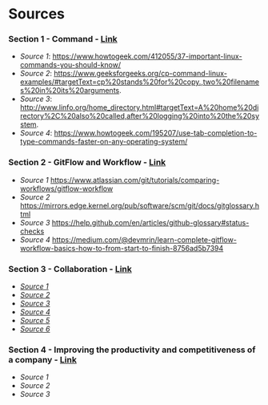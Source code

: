 # Sources

### Section 1 - Command - [Link](https://github.com/tejranu/miniproject-1/blob/master/Section%201%20-%20Command.md)
- *Source 1*: https://www.howtogeek.com/412055/37-important-linux-commands-you-should-know/
- *Source 2*: https://www.geeksforgeeks.org/cp-command-linux-examples/#targetText=cp%20stands%20for%20copy.,two%20filenames%20in%20its%20arguments.
- *Source 3*: http://www.linfo.org/home_directory.html#targetText=A%20home%20directory%2C%20also%20called,after%20logging%20into%20the%20system.
- *Source 4*: https://www.howtogeek.com/195207/use-tab-completion-to-type-commands-faster-on-any-operating-system/

### Section 2 - GitFlow and Workflow - [Link](https://github.com/tejranu/miniproject-1/blob/master/Section%20-%202%20Gitflow%20and%20Workflow.md)
- *Source 1* https://www.atlassian.com/git/tutorials/comparing-workflows/gitflow-workflow
- *Source 2* https://mirrors.edge.kernel.org/pub/software/scm/git/docs/gitglossary.html
- *Source 3* https://help.github.com/en/articles/github-glossary#status-checks
- *Source 4* https://medium.com/@devmrin/learn-complete-gitflow-workflow-basics-how-to-from-start-to-finish-8756ad5b7394

### Section 3 - Collaboration - [Link](https://github.com/tejranu/miniproject-1/blob/master/Section%20-%203%20Collaboration.md)
- [*Source 1*](https://guides.github.com/introduction/git-handbook/)
- [*Source 2*](https://help.github.com/en/articles/connecting-to-github-with-ssh)
- [*Source 3*](https://help.github.com/en/articles/about-merge-conflicts)
- [*Source 4*](https://github.community/t5/Support-Protips/The-difference-between-forking-and-cloning-a-repository/ba-p/1372)
- [*Source 5*](https://help.github.com/en/articles/about-pull-requests)
- [*Source 6*](https://help.github.com/en/articles/permission-levels-for-a-user-account-repository)

### Section 4 - Improving the productivity and competitiveness of a company - [Link]()
- *Source 1*
- *Source 2*
- *Source 3*
